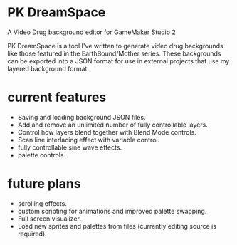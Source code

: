 # PK DreamSpace
A Video Drug background editor for GameMaker Studio 2
 
PK DreamSpace is a tool I've written to generate video drug backgrounds like those featured in the EarthBound/Mother series. These backgrounds can be exported into a JSON format for use in external projects that use my layered background format.

# current features
- Saving and loading background JSON files.
- Add and remove an unlimited number of fully controllable layers.
- Control how layers blend together with Blend Mode controls.
- Scan line interlacing effect with variable control.
- fully controllable sine wave effects.
- palette controls.

# future plans
- scrolling effects.
- custom scripting for animations and improved palette swapping.
- Full screen visualizer.
- Load new sprites and palettes from files (currently editing source is required).

